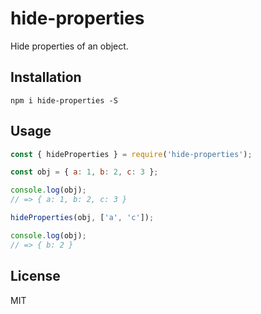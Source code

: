 # hide-properties

Hide properties of an object.

## Installation

```
npm i hide-properties -S
```

## Usage

``` javascript
const { hideProperties } = require('hide-properties');

const obj = { a: 1, b: 2, c: 3 };

console.log(obj);
// => { a: 1, b: 2, c: 3 }

hideProperties(obj, ['a', 'c']);

console.log(obj);
// => { b: 2 }
```

## License

MIT
